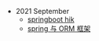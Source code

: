 - 2021 September
    - [springboot hik](./docs/1-100/00001springboot-hik.md)
    - [spring 与 ORM 框架](./docs/1-100/00002spring与orm框架.md)